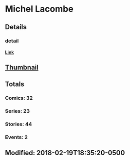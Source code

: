 # Michel  Lacombe 
## Details
### detail
#### [Link](http://marvel.com/comics/creators/7219/michel_lacombe?utm_campaign=apiRef&utm_source=225578a89fc76f3d20fbffda5d17a88d)
## [Thumbnail](http://i.annihil.us/u/prod/marvel/i/mg/b/40/image_not_available.jpg)
## Totals
### Comics: 32
### Series: 23
### Stories: 44
### Events: 2
## Modified: 2018-02-19T18:35:20-0500
